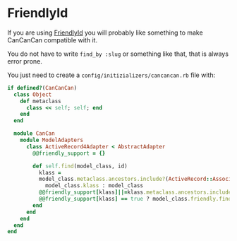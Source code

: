 # FriendlyId

If you are using [FriendlyId](https://github.com/norman/friendly_id) you will probably like something to make CanCanCan compatible with it.

You do not have to write `find_by :slug` or something like that, that is always error prone.

You just need to create a `config/initizializers/cancancan.rb` file with:

```ruby
if defined?(CanCanCan)
  class Object
    def metaclass
      class << self; self; end
    end
  end

  module CanCan
    module ModelAdapters
      class ActiveRecord4Adapter < AbstractAdapter
        @@friendly_support = {}

        def self.find(model_class, id)
          klass =
          model_class.metaclass.ancestors.include?(ActiveRecord::Associations::CollectionProxy) ?
            model_class.klass : model_class
          @@friendly_support[klass]||=klass.metaclass.ancestors.include?(FriendlyId)
          @@friendly_support[klass] == true ? model_class.friendly.find(id) : model_class.find(id)
        end
      end
    end
  end
end
```
